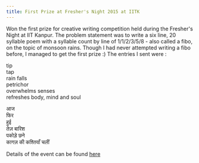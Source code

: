 ```yaml
---
title: First Prize at Fresher's Night 2015 at IITK
---
```


Won the first prize for creative writing competition held during the Fresher's Night at IIT Kanpur.
The problem statement was to write a six line, 20 syllable poem with a syllable count by line of 1/1/2/3/5/8 - also called a fibo, on the topic of monsoon rains. Though I had never attempted writing a fibo before, I managed to get the first prize :) The entries I sent were :

tip  
tap  
rain falls  
petrichor  
overwhelms senses  
refreshes body, mind and soul  


आज  
फिर  
हुई  
तेज़ बारिश  
पकोड़े छने   
कागज़ की कश्तियाँ चलीं   

Details of the event can be found [here](https://elsiitk.wordpress.com/tag/online-freshers-writing-competition/)